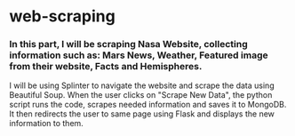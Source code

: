 # web-scraping


### In this part, I will be scraping Nasa Website, collecting information such as: Mars News, Weather, Featured image from their website, Facts and Hemispheres.
I will be using Splinter to navigate the website and scrape the data using Beautiful Soup. When the user clicks on "Scrape New Data", the python script runs the code, scrapes needed information and saves it to MongoDB. It then redirects the user to same page using Flask and displays the new information to them.



